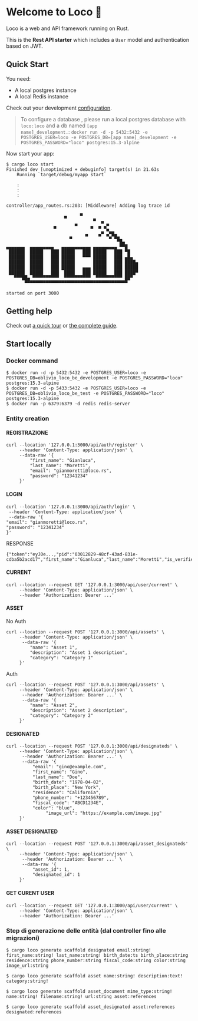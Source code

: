 # Welcome to Loco :train:

Loco is a web and API framework running on Rust.

This is the **Rest API starter** which includes a `User` model and authentication based on JWT.

## Quick Start

You need:

- A local postgres instance
- A local Redis instance

Check out your development [configuration](config/development.yaml).

> To configure a database , please run a local postgres database with <code>loco:loco</code> and a db named <code>[app name]\_development.</code>:
> <code>docker run -d -p 5432:5432 -e POSTGRES_USER=loco -e POSTGRES_DB=[app name]\_development -e POSTGRES_PASSWORD="loco" postgres:15.3-alpine</code>

Now start your app:

```
$ cargo loco start
Finished dev [unoptimized + debuginfo] target(s) in 21.63s
    Running `target/debug/myapp start`

    :
    :
    :

controller/app_routes.rs:203: [Middleware] Adding log trace id

                      ▄     ▀
                                 ▀  ▄
                  ▄       ▀     ▄  ▄ ▄▀
                                    ▄ ▀▄▄
                        ▄     ▀    ▀  ▀▄▀█▄
                                          ▀█▄
▄▄▄▄▄▄▄  ▄▄▄▄▄▄▄▄▄   ▄▄▄▄▄▄▄▄▄▄▄ ▄▄▄▄▄▄▄▄▄ ▀▀█
 ██████  █████   ███ █████   ███ █████   ███ ▀█
 ██████  █████   ███ █████   ▀▀▀ █████   ███ ▄█▄
 ██████  █████   ███ █████       █████   ███ ████▄
 ██████  █████   ███ █████   ▄▄▄ █████   ███ █████
 ██████  █████   ███  ████   ███ █████   ███ ████▀
   ▀▀▀██▄ ▀▀▀▀▀▀▀▀▀▀  ▀▀▀▀▀▀▀▀▀▀  ▀▀▀▀▀▀▀▀▀▀ ██▀
       ▀▀▀▀▀▀▀▀▀▀▀▀▀▀▀▀▀▀▀▀▀▀▀▀▀▀▀▀▀▀▀▀▀▀▀▀▀▀▀

started on port 3000
```

## Getting help

Check out [a quick tour](https://loco.rs/docs/getting-started/tour/) or [the complete guide](https://loco.rs/docs/getting-started/guide/).

## Start locally

### Docker command

```
$ docker run -d -p 5432:5432 -e POSTGRES_USER=loco -e POSTGRES_DB=oblivio_loco_be_development -e POSTGRES_PASSWORD="loco" postgres:15.3-alpine
$ docker run -d -p 5433:5432 -e POSTGRES_USER=loco -e POSTGRES_DB=oblivio_loco_be_test -e POSTGRES_PASSWORD="loco" postgres:15.3-alpine
$ docker run -p 6379:6379 -d redis redis-server
```

### Entity creation

#### REGISTRAZIONE

```
curl --location '127.0.0.1:3000/api/auth/register' \
     --header 'Content-Type: application/json' \
     --data-raw '{
         "first_name": "Gianluca",
         "last_name": "Moretti",
         "email": "gianmoretti@loco.rs",
         "password": "12341234"
     }'
```

#### LOGIN

```
curl --location '127.0.0.1:3000/api/auth/login' \
 --header 'Content-Type: application/json' \
 --data-raw '{
"email": "gianmoretti@loco.rs",
"password": "12341234"
}'
```

RESPONSE

```
{"token":"eyJ0e...,"pid":"03012829-48cf-43ad-831e-cdba5b2acd17","first_name":"Gianluca","last_name":"Moretti","is_verified":false}%
```

#### CURRENT

```
curl --location --request GET '127.0.0.1:3000/api/user/current' \
     --header 'Content-Type: application/json' \
     --header 'Authorization: Bearer ...'
```

#### ASSET

No Auth

```
curl --location --request POST '127.0.0.1:3000/api/assets' \
     --header 'Content-Type: application/json' \
      --data-raw '{
         "name": "Asset 1",
         "description": "Asset 1 description",
         "category": "Category 1"
     }'
```

Auth

```
curl --location --request POST '127.0.0.1:3000/api/assets' \
     --header 'Content-Type: application/json' \
      --header 'Authorization: Bearer ...' \
      --data-raw '{
         "name": "Asset 2",
         "description": "Asset 2 description",
         "category": "Category 2"
     }'
```

#### DESIGNATED

```
curl --location --request POST '127.0.0.1:3000/api/designateds' \
     --header 'Content-Type: application/json' \
      --header 'Authorization: Bearer ...' \
      --data-raw '{
          "email": "gino@example.com",
          "first_name": "Gino",
          "last_name": "Doe",
          "birth_date": "1978-04-02",
          "birth_place": "New York",
          "residence": "California",
          "phone_number": "+123456789",
          "fiscal_code": "ABCD1234E",
          "color": "blue",
               "image_url": "https://example.com/image.jpg"
     }'
```

#### ASSET DESIGNATED

```
curl --location --request POST '127.0.0.1:3000/api/asset_designateds' \
     --header 'Content-Type: application/json' \
      --header 'Authorization: Bearer ...' \
      --data-raw '{
          "asset_id": 1,
          "designated_id": 1
     }'
```

#### GET CURENT USER

```
curl --location --request GET '127.0.0.1:3000/api/user/current' \
     --header 'Content-Type: application/json' \
     --header 'Authorization: Bearer ...'
```

### Step di generazione delle entità (dal controller fino alle migrazioni)

```
$ cargo loco generate scaffold designated email:string! first_name:string! last_name:string! birth_date:ts birth_place:string residence:string phone_number:string fiscal_code:string color:string image_url:string

$ cargo loco generate scaffold asset name:string! description:text! category:string!

$ cargo loco generate scaffold asset_document mime_type:string! name:string! filename:string! url:string asset:references

$ cargo loco generate scaffold asset_designated asset:references designated:references
```
